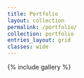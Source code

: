 ```yaml
---
title: Portfolio
layout: collection
permalink: /portfolio/
collection: portfolio
entries_layout: grid
classes: wide
---
```


{% include gallery %}
